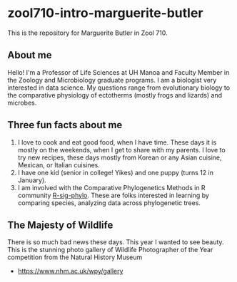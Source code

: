 # zool710-intro-marguerite-butler

This is the repository for Marguerite Butler in Zool 710.

## About me

Hello! I'm a Professor of Life Sciences at UH Manoa and Faculty Member in the Zoology and Microbiology graduate programs. I am a biologist very interested in data science. My questions range from evolutionary biology to the comparative physiology of ectotherms (mostly frogs and lizards) and microbes.  

## Three fun facts about me

1. I love to cook and eat good food, when I have time. These days it is mostly on the weekends, when I get to share with my parents. I love to try new recipes, these days mostly from Korean or any Asian cuisine, Mexican, or Italian cuisines.
2. I have one kid (senior in college! Yikes) and one puppy (turns 12 in January).
3. I am involved with the Comparative Phylogenetics Methods in R community [R-sig-phylo](https://stat.ethz.ch/mailman/listinfo/r-sig-phylo). These are folks interested in learning by comparing species, analyzing data across phylogenetic trees.

## The Majesty of Wildlife

There is so much bad news these days. This year I wanted to see beauty. This is the stunning photo gallery of Wildlife Photographer of the Year competition from the Natural History Museum

- https://www.nhm.ac.uk/wpy/gallery
